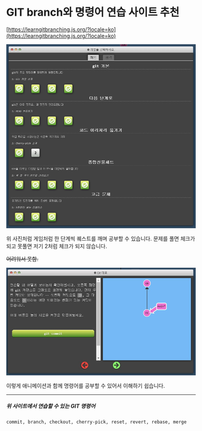 # GIT branch와 명령어 연습 사이트 추천

[https://learngitbranching.js.org/?locale=ko](https://learngitbranching.js.org/?locale=ko)

![사이트 사진](/site.jpg)

위 사진처럼 게임처럼 한 단계씩 퀘스트를 깨며 공부할 수 있습니다.
문제를 풀면 체크가 되고 못풀면 저기 2처럼 체크가 되지 않습니다.

~~어려워서 못함.~~

![git](/gigigit.JPG)

이렇게 애니메이션과 함께 명령어를 공부할 수 있어서 이해하기 쉽습니다.

---

##### 위 사이트에서 연습할 수 있는 GIT 명령어

```
commit, branch, checkout, cherry-pick, reset, revert, rebase, merge
```
